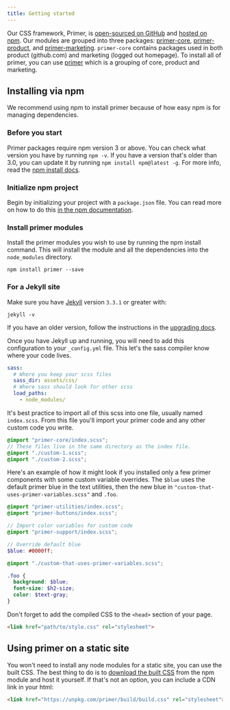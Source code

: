 ```yaml
---
title: Getting started
---
```


Our CSS framework, Primer, is [open-sourced on GitHub](https://github.com/primer/primer) and [hosted on npm](https://www.npmjs.com/package/primer). Our modules are grouped into three packages: [primer-core](https://github.com/primer/primer/tree/master/modules/primer-core), [primer-product](https://github.com/primer/primer/tree/master/modules/primer-product), and [primer-marketing](https://github.com/primer/primer/tree/master/modules/primer-marketing). `primer-core` contains packages used in both product (github.com) and marketing (logged out homepage). To install all of primer, you can use [primer](https://github.com/primer/primer) which is a grouping of core, product and marketing.

## Installing via npm

We recommend using npm to install primer because of how easy npm is for managing dependencies.

### Before you start

Primer packages require npm version 3 or above. You can check what version you have by running `npm -v`. If you have a version that's older than 3.0, you can update it by running `npm install npm@latest -g`. For more info, read the [npm install docs](https://docs.npmjs.com/getting-started/installing-node).

### Initialize npm project

Begin by initializing your project with a `package.json` file. You can read more on how to do this [in the npm documentation](https://docs.npmjs.com/getting-started/using-a-package.json#creating-a-packagejson).

### Install primer modules

Install the primer modules you wish to use by running the npm install command. This will install the module and all the dependencies into the `node_modules` directory.

```
npm install primer --save
```

### For a Jekyll site

Make sure you have [Jekyll](https://jekyllrb.com/) version `3.3.1` or greater with:

```
jekyll -v
```

If you have an older version, follow the instructions in the [upgrading docs](https://jekyllrb.com/docs/upgrading/).

Once you have Jekyll up and running, you will need to add this configuration to your `_config.yml` file. This let's the sass compiler know where your code lives.

```yml
sass:
  # Where you keep your scss files
  sass_dir: assets/css/
  # Where sass should look for other scss
  load_paths:
    - node_modules/
```

It's best practice to import all of this scss into one file, usually named `index.scss`. From this file you'll import your primer code and any other custom code you write.

```scss
@import "primer-core/index.scss";
// These files live in the same directory as the index file.
@import "./custom-1.scss";
@import "./custom-2.scss";
```

Here's an example of how it might look if you installed only a few primer components with some custom variable overrides. The `$blue` uses the default primer blue in the text utilities, then the new blue in `"custom-that-uses-primer-variables.scss"` and `.foo`.

```scss
@import "primer-utilities/index.scss";
@import "primer-buttons/index.scss";

// Import color variables for custom code
@import "primer-support/index.scss";

// Override default blue
$blue: #0000ff;

@import "./custom-that-uses-primer-variables.scss";

.foo {
  background: $blue;
  font-size: $h2-size;
  color: $text-gray;
}
```

Don't forget to add the compiled CSS to the `<head>` section of your page.

```html dead
<link href="path/to/style.css" rel="stylesheet">
```

## Using primer on a static site

You won't need to install any node modules for a static site, you can use the built CSS. The best thing to do is to [download the built CSS](https://unpkg.com/primer/build/build.css) from the npm module and host it yourself. If that's not an option, you can include a CDN link in your html:

```html dead
<link href="https://unpkg.com/primer/build/build.css" rel="stylesheet">
```
